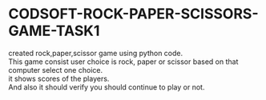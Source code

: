 # CODSOFT-ROCK-PAPER-SCISSORS-GAME-TASK1
 created rock,paper,scissor game using python code.<br>
 This game consist user choice is rock, paper or scissor based on that computer select one choice.<br> it shows scores of the players.<br>And also it should verify you should continue to play or not.  
